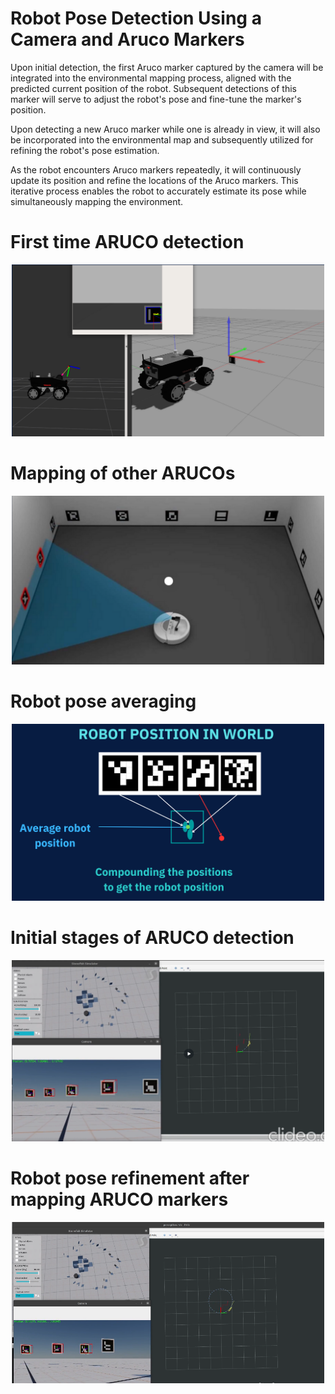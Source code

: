 # Robot Pose Detection Using a Camera and Aruco Markers


Upon initial detection, the first Aruco marker captured by the camera will be integrated into the environmental mapping process, aligned with the predicted current position of the robot. Subsequent detections of this marker will serve to adjust the robot's pose and fine-tune the marker's position.

Upon detecting a new Aruco marker while one is already in view, it will also be incorporated into the environmental map and subsequently utilized for refining the robot's pose estimation.

As the robot encounters Aruco markers repeatedly, it will continuously update its position and refine the locations of the Aruco markers. This iterative process enables the robot to accurately estimate its pose while simultaneously mapping the environment.

# First time ARUCO detection
<div style="text-align:center">
  <img src="Images/1.png" alt="Getting Started" width="500"/>
</div>

# Mapping of other ARUCOs
<div style="text-align:center">
  <img src="Images/2.png" alt="Getting Started" width="500"/>
</div>

# Robot pose averaging
<div style="text-align:center">
  <img src="Images/3.png" alt="Getting Started" width="500"/>
</div>

# Initial stages of ARUCO detection
<div style="text-align:center">
  <img src="Images/4.png" alt="Getting Started" width="500"/>
</div>

# Robot pose refinement after mapping ARUCO markers
<div style="text-align:center">
  <img src="Images/5.png" alt="Getting Started" width="500"/>
</div>